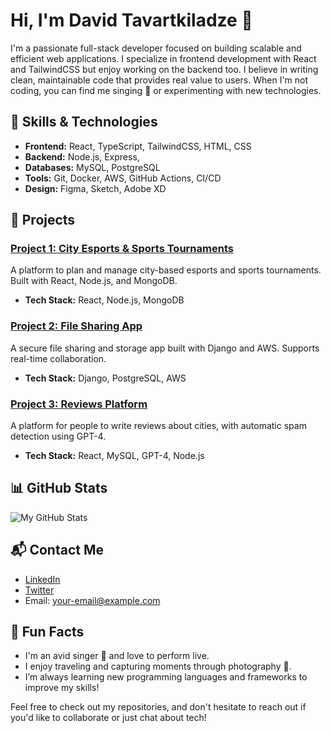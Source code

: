 # Hi, I'm David Tavartkiladze 👋

I'm a passionate full-stack developer focused on building scalable and efficient web applications. I specialize in frontend development with React and TailwindCSS but enjoy working on the backend too. I believe in writing clean, maintainable code that provides real value to users. When I'm not coding, you can find me singing 🎤 or experimenting with new technologies.

## 🚀 Skills & Technologies

- **Frontend:** React, TypeScript, TailwindCSS, HTML, CSS
- **Backend:** Node.js, Express,
- **Databases:** MySQL, PostgreSQL
- **Tools:** Git, Docker, AWS, GitHub Actions, CI/CD
- **Design:** Figma, Sketch, Adobe XD

## 🔧 Projects

### [Project 1: City Esports & Sports Tournaments](#)
A platform to plan and manage city-based esports and sports tournaments. Built with React, Node.js, and MongoDB.
- **Tech Stack:** React, Node.js, MongoDB

### [Project 2: File Sharing App](#)
A secure file sharing and storage app built with Django and AWS. Supports real-time collaboration.
- **Tech Stack:** Django, PostgreSQL, AWS

### [Project 3: Reviews Platform](#)
A platform for people to write reviews about cities, with automatic spam detection using GPT-4.
- **Tech Stack:** React, MySQL, GPT-4, Node.js

## 📊 GitHub Stats

![My GitHub Stats](https://github-readme-stats.vercel.app/api?username=your-username&show_icons=true&hide_title=true&count_private=true&hide=prs)

## 📬 Contact Me
- [LinkedIn](https://www.linkedin.com/in/your-profile/)
- [Twitter](https://twitter.com/your-profile)
- Email: your-email@example.com

## 🌱 Fun Facts
- I'm an avid singer 🎤 and love to perform live.
- I enjoy traveling and capturing moments through photography 📸.
- I’m always learning new programming languages and frameworks to improve my skills!

Feel free to check out my repositories, and don't hesitate to reach out if you'd like to collaborate or just chat about tech!
